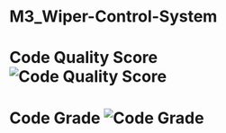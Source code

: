 # M3_Wiper-Control-System

# Code Quality Score ![Code Quality Score](https://api.codiga.io/project/33383/score/svg)

# Code Grade ![Code Grade](https://api.codiga.io/project/33383/status/svg)
